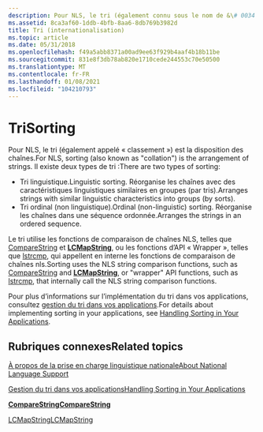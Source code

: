 ```yaml
---
description: Pour NLS, le tri (également connu sous le nom de &\# 0034 ; collation&\# 0034 ;) est la disposition des chaînes.
ms.assetid: 8ca3af60-1ddb-4bfb-8aa6-8db769b3982d
title: Tri (internationalisation)
ms.topic: article
ms.date: 05/31/2018
ms.openlocfilehash: f49a5abb8371a00ad9ee63f929b4aaf4b18b11be
ms.sourcegitcommit: 831e8f3db78ab820e1710cede244553c70e50500
ms.translationtype: MT
ms.contentlocale: fr-FR
ms.lasthandoff: 01/08/2021
ms.locfileid: "104210793"
---
```

# <a name="sorting"></a><span data-ttu-id="15032-103">Tri</span><span class="sxs-lookup"><span data-stu-id="15032-103">Sorting</span></span>

<span data-ttu-id="15032-104">Pour NLS, le tri (également appelé « classement ») est la disposition des chaînes.</span><span class="sxs-lookup"><span data-stu-id="15032-104">For NLS, sorting (also known as "collation") is the arrangement of strings.</span></span> <span data-ttu-id="15032-105">Il existe deux types de tri :</span><span class="sxs-lookup"><span data-stu-id="15032-105">There are two types of sorting:</span></span>

-   <span data-ttu-id="15032-106">Tri linguistique.</span><span class="sxs-lookup"><span data-stu-id="15032-106">Linguistic sorting.</span></span> <span data-ttu-id="15032-107">Réorganise les chaînes avec des caractéristiques linguistiques similaires en groupes (par tris).</span><span class="sxs-lookup"><span data-stu-id="15032-107">Arranges strings with similar linguistic characteristics into groups (by sorts).</span></span>
-   <span data-ttu-id="15032-108">Tri ordinal (non linguistique).</span><span class="sxs-lookup"><span data-stu-id="15032-108">Ordinal (non-linguistic) sorting.</span></span> <span data-ttu-id="15032-109">Réorganise les chaînes dans une séquence ordonnée.</span><span class="sxs-lookup"><span data-stu-id="15032-109">Arranges the strings in an ordered sequence.</span></span>

<span data-ttu-id="15032-110">Le tri utilise les fonctions de comparaison de chaînes NLS, telles que [CompareString](/windows/win32/api/stringapiset/nf-stringapiset-comparestringw) et [**LCMapString**](/windows/desktop/api/Winnls/nf-winnls-lcmapstringa), ou les fonctions d’API « Wrapper », telles que [lstrcmp](/windows/win32/api/winbase/nf-winbase-lstrcmpa), qui appellent en interne les fonctions de comparaison de chaînes nls.</span><span class="sxs-lookup"><span data-stu-id="15032-110">Sorting uses the NLS string comparison functions, such as [CompareString](/windows/win32/api/stringapiset/nf-stringapiset-comparestringw) and [**LCMapString**](/windows/desktop/api/Winnls/nf-winnls-lcmapstringa), or "wrapper" API functions, such as [lstrcmp](/windows/win32/api/winbase/nf-winbase-lstrcmpa), that internally call the NLS string comparison functions.</span></span>

<span data-ttu-id="15032-111">Pour plus d’informations sur l’implémentation du tri dans vos applications, consultez [gestion du tri dans vos applications](handling-sorting-in-your-applications.md).</span><span class="sxs-lookup"><span data-stu-id="15032-111">For details about implementing sorting in your applications, see [Handling Sorting in Your Applications](handling-sorting-in-your-applications.md).</span></span>

## <a name="related-topics"></a><span data-ttu-id="15032-112">Rubriques connexes</span><span class="sxs-lookup"><span data-stu-id="15032-112">Related topics</span></span>

<dl> <dt>

[<span data-ttu-id="15032-113">À propos de la prise en charge linguistique nationale</span><span class="sxs-lookup"><span data-stu-id="15032-113">About National Language Support</span></span>](about-national-language-support.md)
</dt> <dt>

[<span data-ttu-id="15032-114">Gestion du tri dans vos applications</span><span class="sxs-lookup"><span data-stu-id="15032-114">Handling Sorting in Your Applications</span></span>](handling-sorting-in-your-applications.md)
</dt> <dt>

[<span data-ttu-id="15032-115">**CompareString**</span><span class="sxs-lookup"><span data-stu-id="15032-115">**CompareString**</span></span>](/windows/win32/api/stringapiset/nf-stringapiset-comparestringw)
</dt> <dt>

[<span data-ttu-id="15032-116">LCMapString</span><span class="sxs-lookup"><span data-stu-id="15032-116">LCMapString</span></span>](/windows/desktop/api/Winnls/nf-winnls-lcmapstringa)
</dt> </dl>

 

 

